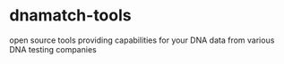 # dnamatch-tools
open source tools providing capabilities for your DNA data from various DNA testing companies
